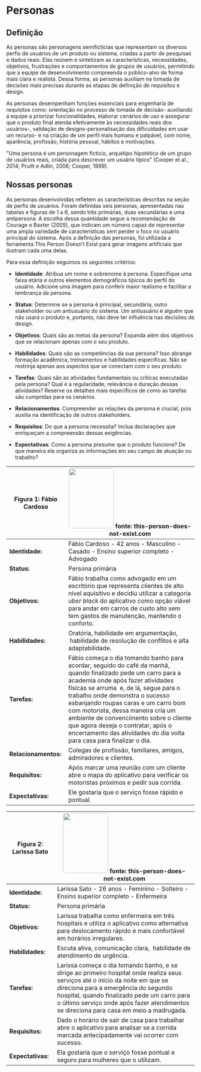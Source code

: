 # Personas
## Definição 
As personas são personagens semifictícias que representam os diversos perfis de usuários de um produto ou sistema, 
criadas a partir de pesquisas e dados reais. Elas reúnem e sintetizam as características, necessidades, objetivos, 
frustrações e comportamentos de grupos de usuários, permitindo que a equipe de desenvolvimento compreenda o público-alvo de forma mais clara e realista. 
Dessa forma, as personas auxiliam na tomada de decisões mais precisas durante as etapas de definição de requisitos e design.

As personas desempenham funções essenciais para engenharia de requisitos como: orientação no processo de tomada de decisão- auxiliando a equipe a priorizar 
funcionalidades,
elaborar cenários de uso e assegurar que o produto final atenda efetivamente às necessidades reais dos usuários-, validação de designs-personalisação das dificuldades
em usar um recurso- e na criação de um perfil mais humano e palpável, com nome, aparência, profissão, história pessoal, hábitos e motivações.

"Uma persona é um personagem fictício, arquétipo hipotético de um grupo de usuários reais,
criada para descrever um usuário típico" (Cooper et al., 2014; Pruitt e Adlin, 2006; Cooper, 1999).

## Nossas personas
As personas desenvolvidas refletem as características descritas na seção de perfis de usuários. Foram definidas seis personas,
apresentadas nas tabelas e figuras de 1 a 6, sendo três primárias, duas secundárias e uma antipersona. A escolha dessa quantidade segue a recomendação de Courage
e Baxter (2005), que indicam um número capaz de representar uma ampla variedade de características sem perder o foco no usuário principal do sistema.
Após a definição das personas, foi utilizada a ferramenta This Person Doesn’t Exist para gerar imagens artificiais que ilustram cada uma delas.

Para essa definição seguimos os seguintes critérios:

* **Identidade**: Atribua um nome e sobrenome à persona. Especifique uma faixa etária e outros elementos demográficos típicos do perfil do usuário. Adicione uma imagem para conferir maior realismo e facilitar a lembrança da persona.
* **Status**: Determine se a persona é principal, secundária, outro stakeholder ou um antiusuário do sistema. Um antiusuário é alguém que não usará o produto e, portanto, não deve ter influência nas decisões de design.
* **Objetivos**: Quais são as metas da persona? Expanda além dos objetivos que se relacionam apenas com o seu produto.

* **Habilidades**: Quais são as competências da sua persona? Isso abrange formação acadêmica, treinamentos e habilidades específicas. Não se restrinja apenas aos aspectos que se conectam com o seu produto.
* **Tarefas**: Quais são as atividades fundamentais ou críticas executadas pela persona? Qual é a regularidade, relevância e duração dessas atividades? Reserve os detalhes mais específicos de como as tarefas são cumpridas para os cenários.
* **Relacionamentos**: Compreender as relações da persona é crucial, pois auxilia na identificação de outros stakeholders.
* **Requisitos**: Do que a persona necessita? Inclua declarações que enriqueçam a compreensão dessas exigências.
* **Expectativas**: Como a persona presume que o produto funcione? De que maneira ela organiza as informações em seu campo de atuação ou trabalho?

| **Figura 1:** Fábio Cardoso | <img src="https://33333.cdn.cke-cs.com/kSW7V9NHUXugvhoQeFaf/images/0d4e9cafcf846343e347c8712eeab7f0ecfe81cf790fcd0b.jpeg" width="120" height="160" style="object-fit: cover; border-radius: 6px;">  fonte: this-person-does-not-exist.com|
|------------------------------|-----------------------------------------------------------------------------------------------------------|
| **Identidade:&#xA0;** | Fábio Cardoso  - 42 anos - Masculino - Casado - Ensino superior completo - Advogado | 
| **Status:** | Persona primária | 
| **Objetivos:** | Fábio trabalha como advogado em um escritório que representa clientes de alto nível aquisitivo e decidiu utilizar a categoria _uber black_ do aplicativo como opção viável para andar em carros de custo alto sem tem gastos de manutenção, mantendo o conforto. |
| **Habilidades:**| Oratória, habilidade em argumentação,  habilidade de resolução de conflitos e alta adaptabilidade. |
| **Tarefas:&#xA0;**| Fábio começa o dia tomando banho para acordar, seguido do café da manhã, quando finalizado pede um carro para a academia onde após fazer atividades físicas se arruma  e, de lá, segue para o trabalho onde demonstra o sucesso esbanjando roupas caras e um carro bom com motorista, dessa maneira cria um ambiente de convencimento sobre o cliente que agora deseja o contratar, após o encerramento das atividades do dia volta para casa para finalizar o dia. |
| **Relacionamentos:** | Colegas de profissão, familiares, amigos, admiradores e clientes. |
| **Requisitos:** |Após marcar uma reunião com um cliente abre o mapa do aplicativo para verificar os motoristas próximos e pedir sua corrida. | 
| **Expectativas:** | Ele gostaria que o serviço fosse rápido e pontual.  |


| **Figura 2:** Larissa Sato | <img src="https://33333.cdn.cke-cs.com/kSW7V9NHUXugvhoQeFaf/images/8678b7c5c4bb6c087c52593ddf2a4afc05424ad70d864aec.jpeg" width="120" height="160" style="object-fit: cover; border-radius: 6px;">  fonte: this-person-does-not-exist.com|
|------------------------------|-----------------------------------------------------------------------------------------------------------|
| **Identidade:&#xA0;** | Larissa Sato  - 26 anos - Feminino - Solteiro - Ensino superior completo - Enfermeira| 
| **Status:** | Persona primária | 
| **Objetivos:** | Larissa trabalha como enfermeira em três hospitais e utiliza o aplicativo como alternativa para deslocamento rápido e mais confortável em horários irregulares. |
| **Habilidades:**| Escuta ativa, comunicação clara,  habilidade de atendimento de urgência. |
| **Tarefas:&#xA0;**| Larissa começa o dia tomando banho, e se dirige ao primeiro hospital onde realiza seus serviços até o início da noite em que se direciona para a emergência do segundo hospital, quando finalizado pede um carro para o último serviço onde após fazer atendimentos se direciona para casa em meio a madrugada. |
| **Requisitos:** |Dado o horário de sair de casa para trabalhar abre o aplicativo para analisar se a corrida marcada antecipadamente vai ocorrer com sucesso.| 
| **Expectativas:** | Ela gostaria que o serviço fosse  pontual e seguro para mulheres que o utilizam. |


